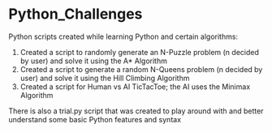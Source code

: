 # Python_Challenges
Python scripts created while learning Python and certain algorithms:
1. Created a script to randomly generate an N-Puzzle problem (n decided by user) and solve it using the A* Algorithm
2. Created a script to generate a random N-Queens problem (n decided by user) and solve it using the Hill Climbing Algorithm
3. Created a script for Human vs AI TicTacToe; the AI uses the Minimax Algorithm

There is also a trial.py script that was created to play around with and better understand some basic Python features and syntax
